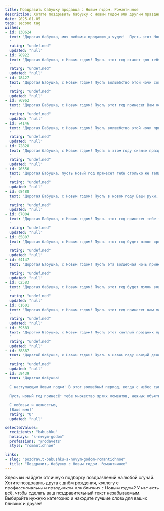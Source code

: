 ```yaml
---
title: Поздравить бабушку продавца с Новым годом. Романтичное
description: Хотите поздравить бабушку с Новым годом или другим праздником? Наш ИИ создаст незабываемое поздравление, а вы обязательно выделитесь среди других.  
date: 2025-01-05
tags: second tag
wishes:
- id: 130624
  text: "Дорогая бабушка, моя любимая продавщица чудес!  Пусть этот Новый год принесёт тебе столько же радости и тепла, сколько ты даришь людям своей улыбкой и добротой. Пусть звёзды на небе сияют для тебя ярче, чем огни на ёлке, а каждый день будет наполнен счастьем и любовью.  С Новым годом!
  "
  rating: "undefined"
  updated: "null"
- id: 78922
  text: "Дорогая бабушка, с Новым годом! Пусть этот год станет для тебя волшебным временем, наполненным светом, радостью и безграничной любовью. Желаю тебе крепкого здоровья, чтобы ты всегда могла радовать нас своим теплом и мудростью. Пусть в твоей жизни будет только хорошее, а все невзгоды останутся в прошлом.
  "
  rating: "undefined"
  updated: "null"
- id: 78427
  text: "Дорогая Бабушка, с Новым Годом! Пусть волшебство этой ночи согреет тебя теплом, как солнечный луч, а каждый день будущего года будет полон радости и любви, как твоя добрая душа.
  "
  rating: "undefined"
  updated: "null"
- id: 76962
  text: "Дорогая Бабушка, с Новым годом! Пусть этот год принесет Вам море тепла, любви и радости, а Ваше сердце будет согрето нежной заботой близких. Пусть каждый день будет наполнен волшебством и ароматом новогодних праздников, как в те времена, когда Вы, в своём прекрасном магазине, встречали каждого покупателя с улыбкой и добрым словом. Счастья Вам, здоровья и всего самого светлого в Новом году!
  "
  rating: "undefined"
  updated: "null"
- id: 74146
  text: "Дорогая Бабушка, с Новым годом! Пусть волшебство этой ночи принесет тебе не только радость и тепло, но и вернет тебя в беззаботные времена юности. Желаю тебе крепкого здоровья, чтобы ты еще долгие годы радовала нас своей улыбкой и душевной теплотой. Пусть каждый день будет наполнен любовью, заботой близких и чудесами, которые тебе дарит жизнь!
  "
  rating: "undefined"
  updated: "null"
- id: 72828
  text: "Дорогая бабушка, с Новым годом! Пусть в этом году сияние праздничных огней и душевное тепло родных людей всегда согревают тебя, а ароматы вкусных блюд и аромат свежей хвои заполняют твой дом настоящим новогодним волшебством! Пусть твоя работа, как продавца, станет источником радости и удовлетворения, а твои заботливые руки и доброе сердце принесут только счастье и любовь.
  "
  rating: "undefined"
  updated: "null"
- id: 70356
  text: "Дорогая Бабушка, пусть Новый год принесет тебе столько же тепла и света, сколько ты сама даришь всем вокруг! Пусть твоя добрая душа всегда будет окружена любовью, а жизнь — наполнена радостью и маленькими чудесами, как те, которые ты создаешь, работая продавцом. С Новым годом!
  "
  rating: "undefined"
  updated: "null"
- id: 68488
  text: "Дорогая Бабушка, с Новым годом! Пусть в новом году Ваши руки, так умелые и добрые, будут полны только радости и тепла, а душа сияет от любви и счастья. Пусть каждый день приносит вам новые приятные моменты, а воспоминания о прошедшем году согревают ваше сердце.
  "
  rating: "undefined"
  updated: "null"
- id: 67004
  text: "Дорогая Бабушка, с Новым годом! Пусть этот год принесет тебе только радость, тепло и любовь, как твой талант продавца дарит свет и тепло другим!
  "
  rating: "undefined"
  updated: "null"
- id: 65807
  text: "Дорогая бабушка, с Новым годом! Пусть этот год будет полон ярких моментов, как праздничные витрины, которые ты так красиво украшаешь. Желаю тебе крепкого здоровья, чтобы ты всегда была бодра и полна сил, и чтобы твои руки, которые так умело работают за прилавком, никогда не уставали. Пусть Новый год принесет тебе радость, любовь и море счастья!
  "
  rating: "undefined"
  updated: "null"
- id: 64147
  text: "Дорогая Бабушка, с Новым годом! Пусть эта волшебная ночь принесет тебе сияние праздничных огней, тепло домашнего очага и  радость от встречи с любимыми.  Пусть новый год будет полон  счастливых моментов, словно свежие цветы, которые ты  так умело  выбираешь для своих покупателей. Ты - самая добрая фея торговли,  и  пусть волшебство  окружает тебя всю  жизнь!
  "
  rating: "undefined"
  updated: "null"
- id: 62583
  text: "Дорогая бабушка, с Новым годом! Пусть этот год будет полон волшебных моментов, радости, тепла и любви, как самые красивые рождественские украшения. Пусть каждый день приносит вам новые впечатления, а работа продавцом приносит удовлетворение и удачу. Желаю вам крепкого здоровья, чтобы вы могли наслаждаться жизнью и радовать нас своим присутствием. С Новым годом, моя дорогая!
  "
  rating: "undefined"
  updated: "null"
- id: 61601
  text: "Дорогая бабушка, с Новым годом! Пусть этот год принесет вам море радости, доброты и тепла, как лучи зимнего солнца, пробивающиеся сквозь морозные узоры на окнах. Пусть ваша душа всегда будет светлой и чистой, словно первый снег, а сердце - молодым и полным любви, как праздничный рождественский венок. Спасибо за ваш труд, за вашу доброту, за вашу мудрость. С Новым годом, бабушка!
  "
  rating: "undefined"
  updated: "null"
- id: 59383
  text: "Дорогой Бабушке, с Новым годом! Пусть этот светлый праздник принесёт в Вашу жизнь больше радости, тепла и любви, как от самых вкусных тортов, которые Вы так мастерски печете. Пусть каждый день будет наполнен счастьем, а душа - радостью от щедрых улыбок покупателей, которых Вы так умело встречаете, как и нас, своих любимых внуков. С Новым годом, дорогая!
  "
  rating: "undefined"
  updated: "null"
- id: 58887
  text: "Дорогой бабушке, с Новым годом! Пусть в новом году каждый день наполнится ароматом свежеиспеченного счастья, а каждая минута будет искриться радостью, словно праздничный фейерверк. Желаю, чтобы ваш торговый рай всегда был полон благодарных покупателей, а ваша душа -  спокоем и безмятежностью. Пусть Новый год принесет вам здоровье, любовь и исполнение всех желаний!
  "
  rating: "undefined"
  updated: "null"
- id: 39439
  text: "Дорогая бабушка!
  
  С наступающим Новым годом! В этот волшебный период, когда с небес сыплются снежинки, а сердца наполняются теплом, я хочу пожелать тебе светлых мгновений и радости. Ты как истинный продавец счастья, всегда умеешь найти нужные слова и укутать заботой тех, кто рядом.
  
  Пусть новый год принесёт тебе множество ярких моментов, нежных объятий и приятных сюрпризов. Пусть каждый день будет наполнен весельем, а в доме звучит смех и счастье.
  
  С любовью и нежностью,
  [Ваше имя]"
  rating: "0"
  updated: "null"

selectedValues:
  recipients: "babushku"
  holidays: "s-novym-godom"
  professions: "prodavets"
  style: "romantichnoe"

links:
- slug: "pozdravit-babushku-s-novym-godom-romantichnoe"
  title: "Поздравить бабушку с Новым годом. Романтичное"
---
```


Здесь вы найдете отличную подборку поздравлений на любой случай. 
Хотите поздравить друга с днём рождения, коллегу с профессиональным праздником или близких с Новым годом? У нас есть всё, чтобы сделать ваш поздравительный текст незабываемым. Выбирайте нужную категорию и находите лучшие слова для ваших близких и друзей!
